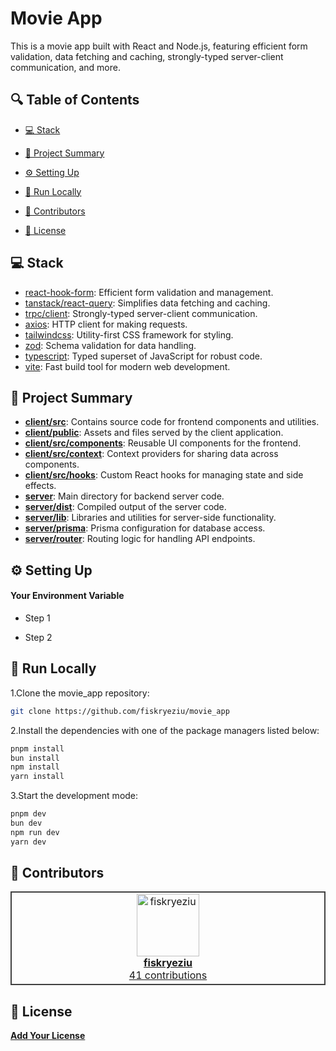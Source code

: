 # Movie App
This is a movie app built with React and Node.js, featuring efficient form validation, data fetching and caching, strongly-typed server-client communication, and more.

## 🔍 Table of Contents

* [💻 Stack](#stack)

* [📝 Project Summary](#project-summary)

* [⚙️ Setting Up](#setting-up)

* [🚀 Run Locally](#run-locally)

* [🙌 Contributors](#contributors)

* [📄 License](#license)

## 💻 Stack

- [react-hook-form](https://github.com/react-hook-form/react-hook-form): Efficient form validation and management.
- [tanstack/react-query](https://github.com/tannerlinsley/react-query): Simplifies data fetching and caching.
- [trpc/client](https://github.com/trpc/trpc): Strongly-typed server-client communication.
- [axios](https://github.com/axios/axios): HTTP client for making requests.
- [tailwindcss](https://github.com/tailwindlabs/tailwindcss): Utility-first CSS framework for styling.
- [zod](https://github.com/colinhacks/zod): Schema validation for data handling.
- [typescript](https://github.com/microsoft/TypeScript): Typed superset of JavaScript for robust code.
- [vite](https://github.com/vitejs/vite): Fast build tool for modern web development.

## 📝 Project Summary

- [**client/src**](client/src): Contains source code for frontend components and utilities.
- [**client/public**](client/public): Assets and files served by the client application.
- [**client/src/components**](client/src/components): Reusable UI components for the frontend.
- [**client/src/context**](client/src/context): Context providers for sharing data across components.
- [**client/src/hooks**](client/src/hooks): Custom React hooks for managing state and side effects.
- [**server**](server): Main directory for backend server code.
- [**server/dist**](server/dist): Compiled output of the server code.
- [**server/lib**](server/lib): Libraries and utilities for server-side functionality.
- [**server/prisma**](server/prisma): Prisma configuration for database access.
- [**server/router**](server/router): Routing logic for handling API endpoints.

## ⚙️ Setting Up

#### Your Environment Variable

- Step 1

- Step 2

## 🚀 Run Locally
1.Clone the movie_app repository:
```sh
git clone https://github.com/fiskryeziu/movie_app
```
2.Install the dependencies with one of the package managers listed below:
```bash
pnpm install
bun install
npm install
yarn install
```
3.Start the development mode:
```bash
pnpm dev
bun dev
npm run dev
yarn dev
```

## 🙌 Contributors

<table style="border:1px solid #404040;text-align:center;width:100%">
<tr><td style="width:14.29%;border:1px solid #404040;">
        <a href="https://github.com/fiskryeziu" spellcheck="false">
          <img src="https://avatars.githubusercontent.com/u/64495368?v=4?s=100" width="100px;" alt="fiskryeziu"/>
          <br />
          <b>fiskryeziu</b>
        </a>
        <br />
        <a href="https://github.com/fiskryeziu/movie_app/commits?author=fiskryeziu" title="Contributions" spellcheck="false">
          41 contributions
        </a>
      </td></table>

## 📄 License

[**Add Your License**](https://choosealicense.com)

